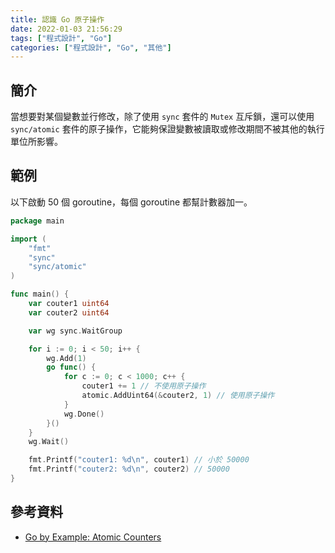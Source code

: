 ```yaml
---
title: 認識 Go 原子操作
date: 2022-01-03 21:56:29
tags: ["程式設計", "Go"]
categories: ["程式設計", "Go", "其他"]
---
```


## 簡介

當想要對某個變數並行修改，除了使用 `sync` 套件的 `Mutex` 互斥鎖，還可以使用 `sync/atomic` 套件的原子操作，它能夠保證變數被讀取或修改期間不被其他的執行單位所影響。

## 範例

以下啟動 50 個 goroutine，每個 goroutine 都幫計數器加一。

```go
package main

import (
	"fmt"
	"sync"
	"sync/atomic"
)

func main() {
	var couter1 uint64
	var couter2 uint64

	var wg sync.WaitGroup

	for i := 0; i < 50; i++ {
		wg.Add(1)
		go func() {
			for c := 0; c < 1000; c++ {
				couter1 += 1 // 不使用原子操作
				atomic.AddUint64(&couter2, 1) // 使用原子操作
			}
			wg.Done()
		}()
	}
	wg.Wait()

	fmt.Printf("couter1: %d\n", couter1) // 小於 50000
	fmt.Printf("couter2: %d\n", couter2) // 50000
}
```

## 參考資料

- [Go by Example: Atomic Counters](https://gobyexample.com/atomic-counters)
